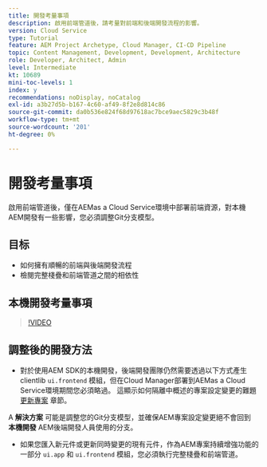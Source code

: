```yaml
---
title: 開發考量事項
description: 啟用前端管道後，請考量對前端和後端開發流程的影響。
version: Cloud Service
type: Tutorial
feature: AEM Project Archetype, Cloud Manager, CI-CD Pipeline
topic: Content Management, Development, Development, Architecture
role: Developer, Architect, Admin
level: Intermediate
kt: 10689
mini-toc-levels: 1
index: y
recommendations: noDisplay, noCatalog
exl-id: a3b27d5b-b167-4c60-af49-8f2e8d814c86
source-git-commit: da0b536e824f68d97618ac7bce9aec5829c3b48f
workflow-type: tm+mt
source-wordcount: '201'
ht-degree: 0%

---
```


# 開發考量事項

啟用前端管道後，僅在AEMas a Cloud Service環境中部署前端資源，對本機AEM開發有一些影響，您必須調整Git分支模型。

## 目标

* 如何擁有順暢的前端與後端開發流程
* 檢閱完整棧疊和前端管道之間的相依性


## 本機開發考量事項

>[!VIDEO](https://video.tv.adobe.com/v/3409421?quality=12&learn=on)


## 調整後的開發方法

* 對於使用AEM SDK的本機開發，後端開發團隊仍然需要透過以下方式產生clientlib `ui.frontend` 模組，但在Cloud Manager部署到AEMas a Cloud Service環境期間您必須略過。 這顯示如何隔離中概述的專案設定變更的難題 [更新專案](update-project.md) 章節。

A __解決方案__ 可能是調整您的Git分支模型，並確保AEM專案設定變更絕不會回到 __本機開發__ AEM後端開發人員使用的分支。


* 如果您匯入新元件或更新同時變更的現有元件，作為AEM專案持續增強功能的一部分 `ui.app` 和 `ui.frontend` 模組，您必須執行完整棧疊和前端管道。
